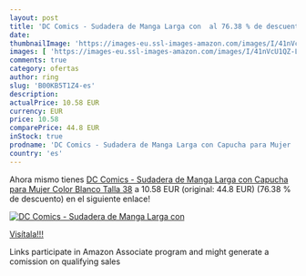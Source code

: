 ```yaml
---
layout: post
title: 'DC Comics - Sudadera de Manga Larga con  al 76.38 % de descuento'
date: 
thumbnailImage: 'https://images-eu.ssl-images-amazon.com/images/I/41nVcU1QZ-L._SL200_.jpg'
images: [ 'https://images-eu.ssl-images-amazon.com/images/I/41nVcU1QZ-L._SL200_.jpg' ]
comments: true
category: ofertas
author: ring
slug: 'B00KB5T1Z4-es'
description:
actualPrice: 10.58 EUR
currency: EUR
price: 10.58
comparePrice: 44.8 EUR
inStock: true
prodname: 'DC Comics - Sudadera de Manga Larga con Capucha para Mujer  Color Blanco  Talla 38'
country: 'es'
---
```


Ahora mismo tienes [DC Comics - Sudadera de Manga Larga con Capucha para Mujer  Color Blanco  Talla 38](https://www.amazon.es/dp/B00KB5T1Z4/?tag=tolees-21) a 10.58 EUR (original: 44.8 EUR) (76.38 %  de descuento) en el siguiente enlace!

[![DC Comics - Sudadera de Manga Larga con ](https://images-eu.ssl-images-amazon.com/images/I/41nVcU1QZ-L._SL200_.jpg)](https://www.amazon.es/dp/B00KB5T1Z4/?tag=tolees-21)

[Visítala!!!](https://www.amazon.es/dp/B00KB5T1Z4/?tag=tolees-21)

Links participate in Amazon Associate program and might generate a comission on qualifying sales
